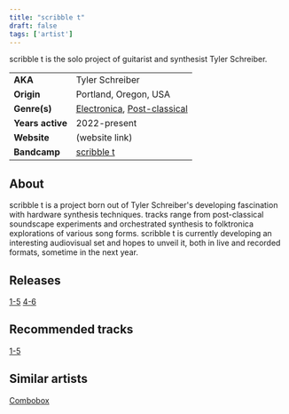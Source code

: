 ```yaml
---
title: "scribble t"
draft: false
tags: ['artist']
---
```


scribble t is the solo project of guitarist and synthesist Tyler Schreiber.

|                  |                                                                                  |
| ---------------- | -------------------------------------------------------------------------------- |
| **AKA**          | Tyler Schreiber                                                                  |
| **Origin**       | Portland, Oregon, USA                                                            |
| **Genre(s)**     | [Electronica](genres/Electronica.md), [Post-classical](genres/Post-classical.md) |
| **Years active** | 2022-present                                                                     |
| **Website**      | (website link)                                                                   |
| **Bandcamp**     | [scribble t](https://scribble-t.bandcamp.com)                                    |

## About
scribble t is a project born out of Tyler Schreiber's developing fascination with hardware synthesis techniques. tracks range from post-classical soundscape experiments and orchestrated synthesis to folktronica explorations of various song forms.
scribble t is currently developing an interesting audiovisual set and hopes to unveil it, both in live and recorded formats, sometime in the next year.

## Releases
[1-5](releases/scribble%t/1-5.md)
[4-6](releases/scribble%20t/4-6.md)

## Recommended tracks
[1-5](tracks/scribble%t/1-5.md)

## Similar artists
[Combobox](artists/Combobox.md)